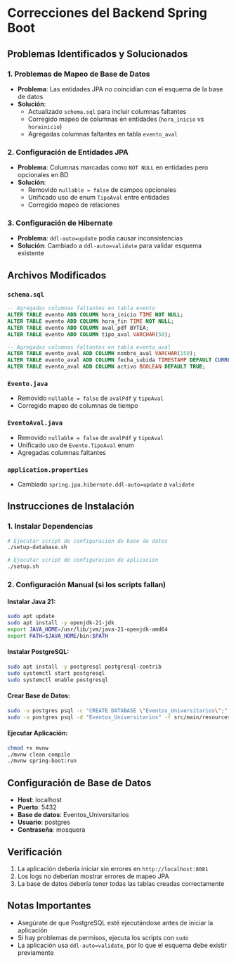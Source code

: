 # Correcciones del Backend Spring Boot

## Problemas Identificados y Solucionados

### 1. **Problemas de Mapeo de Base de Datos**
- **Problema**: Las entidades JPA no coincidían con el esquema de la base de datos
- **Solución**: 
  - Actualizado `schema.sql` para incluir columnas faltantes
  - Corregido mapeo de columnas en entidades (`hora_inicio` vs `horainicio`)
  - Agregadas columnas faltantes en tabla `evento_aval`

### 2. **Configuración de Entidades JPA**
- **Problema**: Columnas marcadas como `NOT NULL` en entidades pero opcionales en BD
- **Solución**: 
  - Removido `nullable = false` de campos opcionales
  - Unificado uso de enum `TipoAval` entre entidades
  - Corregido mapeo de relaciones

### 3. **Configuración de Hibernate**
- **Problema**: `ddl-auto=update` podía causar inconsistencias
- **Solución**: Cambiado a `ddl-auto=validate` para validar esquema existente

## Archivos Modificados

### `schema.sql`
```sql
-- Agregadas columnas faltantes en tabla evento
ALTER TABLE evento ADD COLUMN hora_inicio TIME NOT NULL;
ALTER TABLE evento ADD COLUMN hora_fin TIME NOT NULL;
ALTER TABLE evento ADD COLUMN aval_pdf BYTEA;
ALTER TABLE evento ADD COLUMN tipo_aval VARCHAR(50);

-- Agregadas columnas faltantes en tabla evento_aval
ALTER TABLE evento_aval ADD COLUMN nombre_aval VARCHAR(150);
ALTER TABLE evento_aval ADD COLUMN fecha_subida TIMESTAMP DEFAULT CURRENT_TIMESTAMP;
ALTER TABLE evento_aval ADD COLUMN activo BOOLEAN DEFAULT TRUE;
```

### `Evento.java`
- Removido `nullable = false` de `avalPdf` y `tipoAval`
- Corregido mapeo de columnas de tiempo

### `EventoAval.java`
- Removido `nullable = false` de `avalPdf` y `tipoAval`
- Unificado uso de `Evento.TipoAval` enum
- Agregadas columnas faltantes

### `application.properties`
- Cambiado `spring.jpa.hibernate.ddl-auto=update` a `validate`

## Instrucciones de Instalación

### 1. Instalar Dependencias
```bash
# Ejecutar script de configuración de base de datos
./setup-database.sh

# Ejecutar script de configuración de aplicación
./setup.sh
```

### 2. Configuración Manual (si los scripts fallan)

#### Instalar Java 21:
```bash
sudo apt update
sudo apt install -y openjdk-21-jdk
export JAVA_HOME=/usr/lib/jvm/java-21-openjdk-amd64
export PATH=$JAVA_HOME/bin:$PATH
```

#### Instalar PostgreSQL:
```bash
sudo apt install -y postgresql postgresql-contrib
sudo systemctl start postgresql
sudo systemctl enable postgresql
```

#### Crear Base de Datos:
```bash
sudo -u postgres psql -c "CREATE DATABASE \"Eventos_Universitarios\";"
sudo -u postgres psql -d "Eventos_Universitarios" -f src/main/resources/schema.sql
```

#### Ejecutar Aplicación:
```bash
chmod +x mvnw
./mvnw clean compile
./mvnw spring-boot:run
```

## Configuración de Base de Datos

- **Host**: localhost
- **Puerto**: 5432
- **Base de datos**: Eventos_Universitarios
- **Usuario**: postgres
- **Contraseña**: mosquera

## Verificación

1. La aplicación debería iniciar sin errores en `http://localhost:8081`
2. Los logs no deberían mostrar errores de mapeo JPA
3. La base de datos debería tener todas las tablas creadas correctamente

## Notas Importantes

- Asegúrate de que PostgreSQL esté ejecutándose antes de iniciar la aplicación
- Si hay problemas de permisos, ejecuta los scripts con `sudo`
- La aplicación usa `ddl-auto=validate`, por lo que el esquema debe existir previamente
